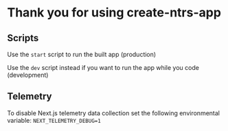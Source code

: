 # Thank you for using create-ntrs-app

## Scripts

Use the `start` script to run the built app (production)

Use the `dev` script instead if you want to run the app while you code (development)


## Telemetry

To disable Next.js telemetry data collection set the following environmental variable: `NEXT_TELEMETRY_DEBUG=1`
